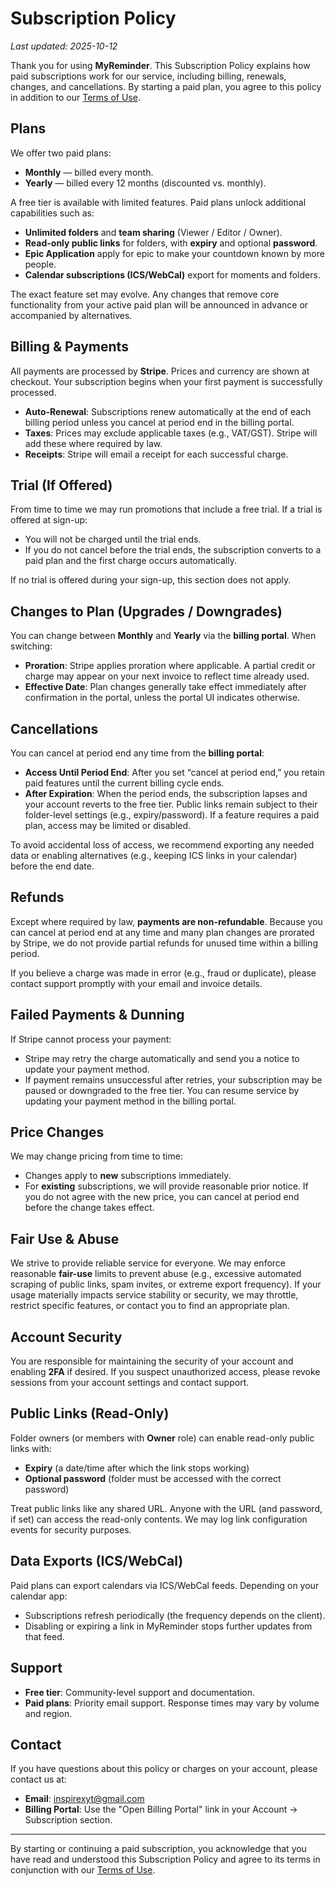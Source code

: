 # Subscription Policy

_Last updated: 2025-10-12_

Thank you for using **MyReminder**. This Subscription Policy explains how paid subscriptions work for our service, including billing, renewals, changes, and cancellations. By starting a paid plan, you agree to this policy in addition to our [Terms of Use](/legal/terms).

## Plans

We offer two paid plans:
- **Monthly** — billed every month.
- **Yearly** — billed every 12 months (discounted vs. monthly).

A free tier is available with limited features. Paid plans unlock additional capabilities such as:
- **Unlimited folders** and **team sharing** (Viewer / Editor / Owner).
- **Read-only public links** for folders, with **expiry** and optional **password**.
- **Epic Application** apply for epic to make your countdown known by more people.
- **Calendar subscriptions (ICS/WebCal)** export for moments and folders.

The exact feature set may evolve. Any changes that remove core functionality from your active paid plan will be announced in advance or accompanied by alternatives.

## Billing & Payments

All payments are processed by **Stripe**. Prices and currency are shown at checkout. Your subscription begins when your first payment is successfully processed.

- **Auto-Renewal**: Subscriptions renew automatically at the end of each billing period unless you cancel at period end in the billing portal.
- **Taxes**: Prices may exclude applicable taxes (e.g., VAT/GST). Stripe will add these where required by law.
- **Receipts**: Stripe will email a receipt for each successful charge.

## Trial (If Offered)

From time to time we may run promotions that include a free trial. If a trial is offered at sign-up:
- You will not be charged until the trial ends.
- If you do not cancel before the trial ends, the subscription converts to a paid plan and the first charge occurs automatically.

If no trial is offered during your sign-up, this section does not apply.

## Changes to Plan (Upgrades / Downgrades)

You can change between **Monthly** and **Yearly** via the **billing portal**. When switching:
- **Proration**: Stripe applies proration where applicable. A partial credit or charge may appear on your next invoice to reflect time already used.
- **Effective Date**: Plan changes generally take effect immediately after confirmation in the portal, unless the portal UI indicates otherwise.

## Cancellations

You can cancel at period end any time from the **billing portal**:
- **Access Until Period End**: After you set “cancel at period end,” you retain paid features until the current billing cycle ends.
- **After Expiration**: When the period ends, the subscription lapses and your account reverts to the free tier. Public links remain subject to their folder-level settings (e.g., expiry/password). If a feature requires a paid plan, access may be limited or disabled.

To avoid accidental loss of access, we recommend exporting any needed data or enabling alternatives (e.g., keeping ICS links in your calendar) before the end date.

## Refunds

Except where required by law, **payments are non-refundable**. Because you can cancel at period end at any time and many plan changes are prorated by Stripe, we do not provide partial refunds for unused time within a billing period.

If you believe a charge was made in error (e.g., fraud or duplicate), please contact support promptly with your email and invoice details.

## Failed Payments & Dunning

If Stripe cannot process your payment:
- Stripe may retry the charge automatically and send you a notice to update your payment method.
- If payment remains unsuccessful after retries, your subscription may be paused or downgraded to the free tier. You can resume service by updating your payment method in the billing portal.

## Price Changes

We may change pricing from time to time:
- Changes apply to **new** subscriptions immediately.
- For **existing** subscriptions, we will provide reasonable prior notice. If you do not agree with the new price, you can cancel at period end before the change takes effect.

## Fair Use & Abuse

We strive to provide reliable service for everyone. We may enforce reasonable **fair-use** limits to prevent abuse (e.g., excessive automated scraping of public links, spam invites, or extreme export frequency). If your usage materially impacts service stability or security, we may throttle, restrict specific features, or contact you to find an appropriate plan.

## Account Security

You are responsible for maintaining the security of your account and enabling **2FA** if desired. If you suspect unauthorized access, please revoke sessions from your account settings and contact support.

## Public Links (Read-Only)

Folder owners (or members with **Owner** role) can enable read-only public links with:
- **Expiry** (a date/time after which the link stops working)
- **Optional password** (folder must be accessed with the correct password)

Treat public links like any shared URL. Anyone with the URL (and password, if set) can access the read-only contents. We may log link configuration events for security purposes.

## Data Exports (ICS/WebCal)

Paid plans can export calendars via ICS/WebCal feeds. Depending on your calendar app:
- Subscriptions refresh periodically (the frequency depends on the client).
- Disabling or expiring a link in MyReminder stops further updates from that feed.

## Support

- **Free tier**: Community-level support and documentation.
- **Paid plans**: Priority email support. Response times may vary by volume and region.

## Contact

If you have questions about this policy or charges on your account, please contact us at:
- **Email**: inspirexyt@gmail.com
- **Billing Portal**: Use the "Open Billing Portal" link in your Account → Subscription section.

---

By starting or continuing a paid subscription, you acknowledge that you have read and understood this Subscription Policy and agree to its terms in conjunction with our [Terms of Use](/legal/terms).
